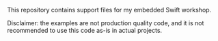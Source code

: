 This repository contains support files for my embedded Swift workshop.

Disclaimer: the examples are not production quality code, and it is not recommended to use this code as-is in actual projects.
